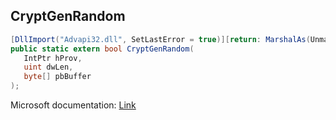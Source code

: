 ## CryptGenRandom

```csharp
[DllImport("Advapi32.dll", SetLastError = true)][return: MarshalAs(UnmanagedType.Bool)]
public static extern bool CryptGenRandom(
   IntPtr hProv,
   uint dwLen,
   byte[] pbBuffer
);
```

Microsoft documentation: [Link](https://docs.microsoft.com/en-us/windows/win32/api/wincrypt/nf-wincrypt-cryptgenrandom)
